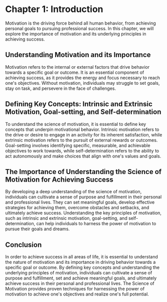 Chapter 1: Introduction
=======================

Motivation is the driving force behind all human behavior, from achieving personal goals to pursuing professional success. In this chapter, we will explore the importance of motivation and its underlying principles in achieving success.

Understanding Motivation and its Importance
-------------------------------------------

Motivation refers to the internal or external factors that drive behavior towards a specific goal or outcome. It is an essential component of achieving success, as it provides the energy and focus necessary to reach one's objectives. Without motivation, individuals may struggle to set goals, stay on task, and persevere in the face of challenges.

Defining Key Concepts: Intrinsic and Extrinsic Motivation, Goal-setting, and Self-determination
-----------------------------------------------------------------------------------------------

To understand the science of motivation, it is essential to define key concepts that underpin motivational behavior. Intrinsic motivation refers to the drive or desire to engage in an activity for its inherent satisfaction, while extrinsic motivation refers to the pursuit of external rewards or outcomes. Goal-setting involves identifying specific, measurable, and achievable objectives to work towards, while self-determination refers to the ability to act autonomously and make choices that align with one's values and goals.

The Importance of Understanding the Science of Motivation for Achieving Success
-------------------------------------------------------------------------------

By developing a deep understanding of the science of motivation, individuals can cultivate a sense of purpose and fulfillment in their personal and professional lives. They can set meaningful goals, develop effective strategies for achieving them, overcome obstacles and setbacks, and ultimately achieve success. Understanding the key principles of motivation, such as intrinsic and extrinsic motivation, goal-setting, and self-determination, can help individuals to harness the power of motivation to pursue their goals and dreams.

Conclusion
----------

In order to achieve success in all areas of life, it is essential to understand the nature of motivation and its importance in driving behavior towards a specific goal or outcome. By defining key concepts and understanding the underlying principles of motivation, individuals can cultivate a sense of purpose and fulfillment, set and achieve meaningful goals, and ultimately achieve success in their personal and professional lives. The Science of Motivation provides proven techniques for harnessing the power of motivation to achieve one's objectives and realize one's full potential.

